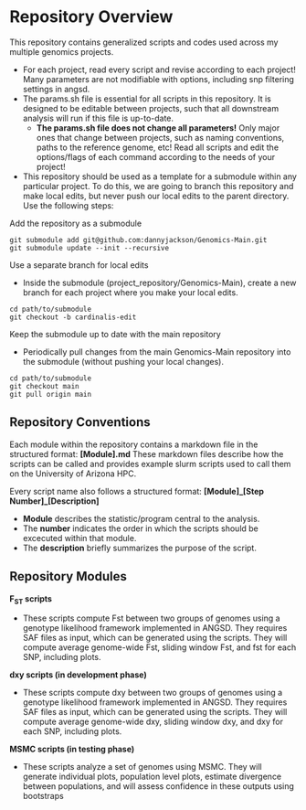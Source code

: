 # Repository Overview 
This repository contains generalized scripts and codes used across my multiple genomics projects.
 - For each project, read every script and revise according to each project! Many parameters are not modifiable with options, including snp filtering settings in angsd.
 - The params.sh file is essential for all scripts in this repository. It is designed to be editable between projects, such that all downstream analysis will run if this file is up-to-date.
   - **The params.sh file does not change all parameters!** Only major ones that change between projects, such as naming conventions, paths to the reference genome, etc! Read all scripts and edit the options/flags of each command according to the needs of your project!
 - This repository should be used as a template for a submodule within any particular project. To do this, we are going to branch this repository and make local edits, but never push our local edits to the parent directory. Use the following steps:

Add the repository as a submodule
```
git submodule add git@github.com:dannyjackson/Genomics-Main.git
git submodule update --init --recursive
```
Use a separate branch for local edits
   - Inside the submodule (project_repository/Genomics-Main), create a new branch for each project where you make your local edits.
```
cd path/to/submodule
git checkout -b cardinalis-edit
```
Keep the submodule up to date with the main repository
   - Periodically pull changes from the main Genomics-Main repository into the submodule (without pushing your local changes).
```
cd path/to/submodule
git checkout main
git pull origin main
```
## Repository Conventions
Each module within the repository contains a markdown file in the structured format: **[Module].md** These markdown files describe how the scripts can be called and provides example slurm scripts used to call them on the University of Arizona HPC. 


Every script name also follows a structured format:
**[Module]\_[Step Number]_[Description]**

   - **Module** describes the statistic/program central to the analysis.
   - The **number** indicates the order in which the scripts should be excecuted within that module.
   - The **description** briefly summarizes the purpose of the script.


## Repository Modules

**F<sub>ST</sub> scripts**  
   - These scripts compute Fst between two groups of genomes using a genotype likelihood framework implemented in ANGSD. They requires SAF files as input, which can be generated using the <scriptname> scripts. They will compute average genome-wide Fst, sliding window Fst, and fst for each SNP, including plots. 

**dxy scripts (in development phase)**  
   - These scripts compute dxy between two groups of genomes using a genotype likelihood framework implemented in ANGSD. They requires SAF files as input, which can be generated using the <scriptname> scripts. They will compute average genome-wide dxy, sliding window dxy, and dxy for each SNP, including plots.

**MSMC scripts (in testing phase)**  
   - These scripts analyze a set of genomes using MSMC. They will generate individual plots, population level plots, estimate divergence between populations, and will assess confidence in these outputs using bootstraps


